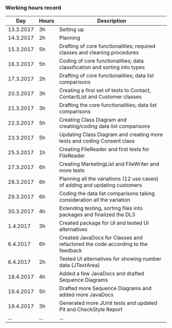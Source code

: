 ﻿### Working hours record

Day | Hours | Description
--------------- | ----- | -----
13.3.2017 | 3h | Setting up
14.3.2017 | 2h | Planning
15.3.2017 | 5h | Drafting of core functionalities; required classes and cleaning procedures
16.3.2017 | 5h | Coding of core functionalities; data classification and sorting into types
17.3.2017 | 2h | Drafting of core functionalities; data list comparisons
20.3.2017 | 3h | Creating a first set of tests to Contact, ContactList and Customer classes
21.3.2017 | 3h | Drafting the core functionalities; data list comparisons
22.3.2017 | 5h | Creating Class Diagram and creating/coding data list comparisons
23.3.2017 | 5h | Updating Class Diagram and creating more tests and coding Consent class
25.3.2017 | 1h | Creating FileReader and first tests for FileReader
27.3.2017 | 6h | Creating MarketingList and FileWriter and more tests
28.3.2017 | 6h | Planning all the variations (12 use cases) of adding and updating customers 
29.3.2017 | 6h | Coding the data list comparisons taking consideration all the variation
30.3.2017 | 4h | Extending testing, sorting files into packages and finalized the DL3 
1.4.2017 | 3h | Created package for UI and tested UI alternatives
6.4.2017 | 6h | Created JavaDocs for Classes and refactored the code according to the feedback
6.4.2017 | 2h | Tested UI alternatives for showing number data (JTextArea)
18.4.2017 | 4h | Added a few JavaDocs and drafted Sequence Diagrams
19.4.2017 | 5h| Drafted more Sequence Diagrams and added more JavaDocs
19.4.2017 | 3h | Generated more JUnit tests and updated Pit and CheckStyle Report
... | ... | ...
